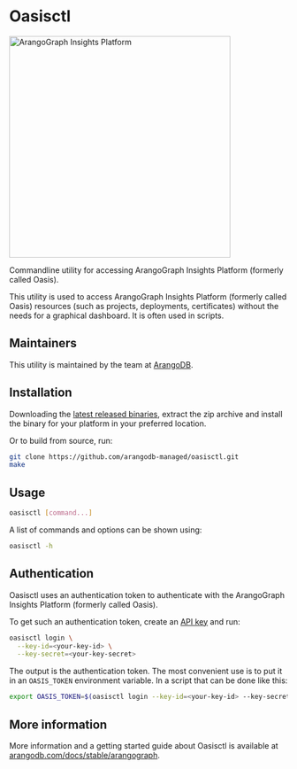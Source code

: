 # Oasisctl

<img src="https://cloud.arangodb.com/assets/logos/arangograph-logo-auth.svg" alt="ArangoGraph Insights Platform" width="400"/>

Commandline utility for accessing ArangoGraph Insights Platform (formerly called Oasis).

This utility is used to access ArangoGraph Insights Platform (formerly called Oasis) resources (such as projects, deployments, certificates) without the needs for a graphical dashboard.
It is often used in scripts.

## Maintainers

This utility is maintained by the team at [ArangoDB](https://www.arangodb.com/).

## Installation

Downloading the [latest released binaries](https://github.com/arangodb-managed/oasisctl/releases),
extract the zip archive and install the binary for your platform in your preferred location.

Or to build from source, run:

```bash
git clone https://github.com/arangodb-managed/oasisctl.git
make
```

## Usage

```bash
oasisctl [command...]
```

A list of commands and options can be shown using:

```bash
oasisctl -h
```

## Authentication

Oasisctl uses an authentication token to authenticate with the ArangoGraph Insights Platform (formerly called Oasis).

To get such an authentication token, create an [API key](https://cloud.arangodb.com/dashboard/user/api-keys) and run:

```bash
oasisctl login \
  --key-id=<your-key-id> \
  --key-secret=<your-key-secret>
```

The output is the authentication token.
The most convenient use is to put it in an `OASIS_TOKEN` environment variable.
In a script that can be done like this:

```bash
export OASIS_TOKEN=$(oasisctl login --key-id=<your-key-id> --key-secret=<your-key-secret>)
```

## More information

More information and a getting started guide about Oasisctl is available at [arangodb.com/docs/stable/arangograph](https://www.arangodb.com/docs/stable/arangograph/).
